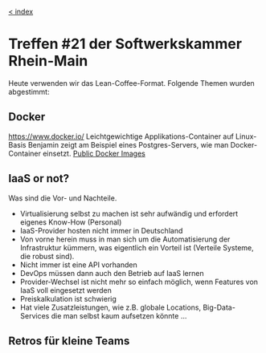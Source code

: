 [< index](/wiki/rheinmain/index)

Treffen #21 der Softwerkskammer Rhein-Main
=====================================

Heute verwenden wir das Lean-Coffee-Format.
Folgende Themen wurden abgestimmt:

Docker
----------
https://www.docker.io/
Leichtgewichtige Applikations-Container auf Linux-Basis
Benjamin zeigt am Beispiel eines Postgres-Servers, wie man Docker-Container einsetzt.
[Public Docker Images](https://github.com/dotcloud/docker/wiki/Public-docker-images)

IaaS or not?
---------------
Was sind die Vor- und Nachteile.

- Virtualisierung selbst zu machen ist sehr aufwändig und erfordert eigenes Know-How (Personal)
- IaaS-Provider hosten nicht immer in Deutschland
- Von vorne herein muss in man sich um die Automatisierung der Infrastruktur kümmern, was eigentlich ein Vorteil ist (Verteile Systeme, die robust sind).
- Nicht immer ist eine API vorhanden
- DevOps müssen dann auch den Betrieb auf IaaS lernen
- Provider-Wechsel ist nicht mehr so einfach möglich, wenn Features von IaaS voll eingesetzt werden 
- Preiskalkulation ist schwierig
- Hat viele Zusatzleistungen, wie z.B. globale Locations, Big-Data-Services die man selbst kaum aufsetzen könnte …

Retros für kleine Teams
--------------------------------